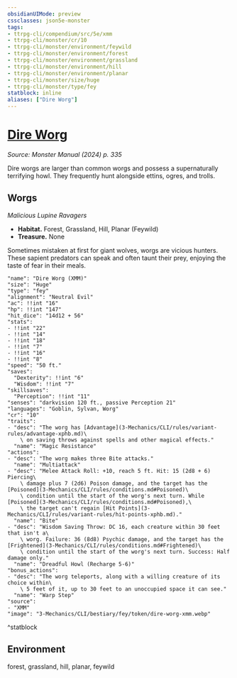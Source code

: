 ```yaml
---
obsidianUIMode: preview
cssclasses: json5e-monster
tags:
- ttrpg-cli/compendium/src/5e/xmm
- ttrpg-cli/monster/cr/10
- ttrpg-cli/monster/environment/feywild
- ttrpg-cli/monster/environment/forest
- ttrpg-cli/monster/environment/grassland
- ttrpg-cli/monster/environment/hill
- ttrpg-cli/monster/environment/planar
- ttrpg-cli/monster/size/huge
- ttrpg-cli/monster/type/fey
statblock: inline
aliases: ["Dire Worg"]
---
```

# [Dire Worg](3-Mechanics\CLI\bestiary\fey/dire-worg-xmm.md)
*Source: Monster Manual (2024) p. 335*  

Dire worgs are larger than common worgs and possess a supernaturally terrifying howl. They frequently hunt alongside ettins, ogres, and trolls.

## Worgs

*Malicious Lupine Ravagers*

- **Habitat.** Forest, Grassland, Hill, Planar (Feywild)  
- **Treasure.** None  

Sometimes mistaken at first for giant wolves, worgs are vicious hunters. These sapient predators can speak and often taunt their prey, enjoying the taste of fear in their meals.

```statblock
"name": "Dire Worg (XMM)"
"size": "Huge"
"type": "fey"
"alignment": "Neutral Evil"
"ac": !!int "16"
"hp": !!int "147"
"hit_dice": "14d12 + 56"
"stats":
- !!int "22"
- !!int "14"
- !!int "18"
- !!int "7"
- !!int "16"
- !!int "8"
"speed": "50 ft."
"saves":
  "Dexterity": !!int "6"
  "Wisdom": !!int "7"
"skillsaves":
  "Perception": !!int "11"
"senses": "darkvision 120 ft., passive Perception 21"
"languages": "Goblin, Sylvan, Worg"
"cr": "10"
"traits":
- "desc": "The worg has [Advantage](3-Mechanics/CLI/rules/variant-rules/advantage-xphb.md)\
    \ on saving throws against spells and other magical effects."
  "name": "Magic Resistance"
"actions":
- "desc": "The worg makes three Bite attacks."
  "name": "Multiattack"
- "desc": "Melee Attack Roll: +10, reach 5 ft. Hit: 15 (2d8 + 6) Piercing\
    \ damage plus 7 (2d6) Poison damage, and the target has the [Poisoned](3-Mechanics/CLI/rules/conditions.md#Poisoned)\
    \ condition until the start of the worg's next turn. While [Poisoned](3-Mechanics/CLI/rules/conditions.md#Poisoned),\
    \ the target can't regain [Hit Points](3-Mechanics/CLI/rules/variant-rules/hit-points-xphb.md)."
  "name": "Bite"
- "desc": "Wisdom Saving Throw: DC 16, each creature within 30 feet that isn't a\
    \ worg. Failure: 36 (8d8) Psychic damage, and the target has the [Frightened](3-Mechanics/CLI/rules/conditions.md#Frightened)\
    \ condition until the start of the worg's next turn. Success: Half damage only."
  "name": "Dreadful Howl (Recharge 5-6)"
"bonus_actions":
- "desc": "The worg teleports, along with a willing creature of its choice within\
    \ 5 feet of it, up to 30 feet to an unoccupied space it can see."
  "name": "Warp Step"
"source":
- "XMM"
"image": "3-Mechanics/CLI/bestiary/fey/token/dire-worg-xmm.webp"
```
^statblock

## Environment

forest, grassland, hill, planar, feywild